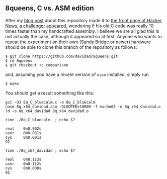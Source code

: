 ## 8queens, C vs. ASM edition

After my [blog post](http://davidad.github.io/blog/2014/02/25/overkilling-the-8-queens-problem/) about this repository made it to [the front page of Hacker News](https://news.ycombinator.com/item?id=7301481), [a challenger appeared](https://news.ycombinator.com/item?id=7302005), wondering if his old C code was really 10 times faster than my handcrafted assembly. I believe we are all glad this is not actually the case, although it appeared so at first. Anyone who wants to repeat the experiment on their own (Sandy Bridge or newer) hardware should be able to clone this branch of the repository as follows:

    $ git clone https://github.com/davidad/8queens.git
    $ cd 8queens
    $ git checkout +c_comparison

and, assuming you have a recent version of `nasm` installed, simply run 

    $ make

You should get a result something like this:

    gcc -O3 8q_C_bluecalm.c -o 8q_C_bluecalm
    nasm 8q_x64_davidad.asm -DLOOPED=10000 -f macho64 -o 8q_x64_davidad.o
    ld -o 8q_x64_davidad 8q_x64_davidad.o

    time ./8q_C_bluecalm  ; echo $?

    real	0m0.802s
    user	0m0.801s
    sys 	0m0.001s
    92

    time ./8q_x64_davidad ; echo $?

    real	0m0.113s
    user	0m0.112s
    sys 	0m0.000s
    92
